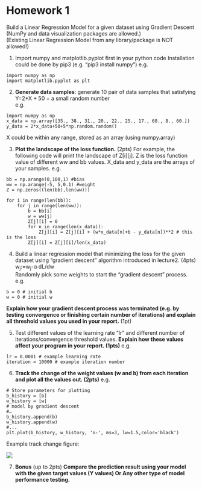 # Homework 1

Build a Linear Regression Model for a given dataset using Gradient Descent  
(NumPy and data visualization packages are allowed.)  
(Existing Linear Regression Model from any library/package is NOT allowed!)

1.	Import numpy and matplotlib.pyplot first in your python code 
Installation could be done by pip3  (e.g. “pip3 install numpy”)
e.g.
```
import numpy as np
import matplotlib.pyplot as plt
```

2.	**Generate data samples**: generate 10 pair of data samples that satisfying  
Y=2*X + 50 + a small random number   
e.g.
```
import numpy as np
x_data = np.array([35., 38., 31., 20., 22., 25., 17., 60., 8., 60.])
y_data = 2*x_data+50+5*np.random.random()
```
X could be within any range, stored as an array (using numpy.array)

3.	**Plot the landscape of the loss function.**  (2pts)
For example, the following code will print the landscape of Z[i][j]. Z is the loss function value of different ww and bb values.
X_data and y_data are the arrays of your samples.
e.g.
```
bb = np.arange(0,100,1) #bias
ww = np.arange(-5, 5,0.1) #weight
Z = np.zeros((len(bb),len(ww)))
 
for i in range(len(bb)):
    for j in range(len(ww)):
        b = bb[i]
        w = ww[j]
        Z[j][i] = 0        
        for n in range(len(x_data)):
            Z[j][i] = Z[j][i] + (w*x_data[n]+b - y_data[n])**2 # this is the loss 
        Z[j][i] = Z[j][i]/len(x_data)
```        

4.	Build a linear regression model that minimizing the loss for the given dataset using “gradient descent” algorithm introduced in lecture2.     (4pts)  
w<sub>j</sub>:=w<sub>j</sub>-α∙dL/dw  
Randomly pick some weights to start the “gradient descent” process. 
e.g.
```
b = 0 # initial b
w = 0 # initial w
```
**Explain how your gradient descent process was terminated (e.g. by testing convergence or finishing certain number of iterations) and explain all threshold values you used in your report.**    (1pt)
 
5.	Test different values of the learning rate “lr” and different number of iterations/convergence threshold values. 
**Explain how these values affect your program in your report.  (1pts)**
e.g.
```
lr = 0.0001 # example learning rate
iteration = 10000 # example iteration number
```

6.	**Track the change of the weight values (w and b) from each iteration and plot all the values out.  (2pts)**
e.g.
```
# Store parameters for plotting
b_history = [b]
w_history = [w]
# model by gradient descent
#…
b_history.append(b)
w_history.append(w)
#...
plt.plot(b_history, w_history, 'o-', ms=3, lw=1.5,color='black')
```

Example track change figure:

![](Picture1.tiff) 

7.	**Bonus** (up to 2pts)
**Compare the prediction result using your model with the given target values (Y values)
Or 
Any other type of model performance testing.**
